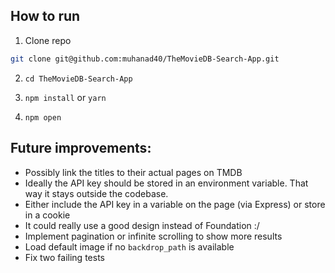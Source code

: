 ## How to run
1) Clone repo
```bash
git clone git@github.com:muhanad40/TheMovieDB-Search-App.git
```
2) `cd TheMovieDB-Search-App`

4) `npm install` or `yarn`

3) `npm open`

## Future improvements:

- Possibly link the titles to their actual pages on TMDB
- Ideally the API key should be stored in an environment variable. That way it stays outside the codebase.
- Either include the API key in a variable on the page (via Express) or store in a cookie
- It could really use a good design instead of Foundation :/
- Implement pagination or infinite scrolling to show more results
- Load default image if no `backdrop_path` is available
- Fix two failing tests
